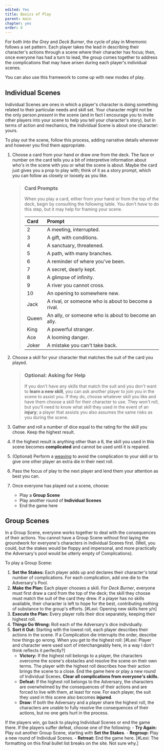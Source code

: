 ```yaml
---
edited: Yes
title: Basics of Play
parent: main
chapter: yes
order: 6
---
```

For both *Into the Grey* and *Deck Burner*, the cycle of play in Mnemonic follows a set pattern. Each player takes the lead in describing their character's actions through a scene where their character has focus; then, once everyone has had a turn to lead, the group comes together to address the complications that may have arisen during each player's individual scenes.

You can also use this framework to come up with new modes of play.

## Individual Scenes
Individual Scenes are ones in which a player's character is doing something related to their particular needs and skill set. Your character might not be the only person *present* in the scene (and in fact I encourage you to invite other players into your scene to help you tell your character's story), but in terms of action and mechanics, the Individual Scene is about one character: yours.

To play out the scene, follow this process, adding narrative details wherever and however you find them appropriate.
1. Choose a card from your hand or draw one from the deck. The face or number on the card tells you a bit of interpretive information about who's in the scene with you or what the scene is about. Maybe the card just gives you a prop to play with; think of it as a story prompt, which you can follow as closely or loosely as you like.
    > ### Card Prompts
    > When you play a card, either from your hand or from the top of the deck, begin by consulting the following table. You don't *have* to do this step, but it may help for framing your scene.
    > 
    > Card | Prompt
    > :-- | :-- 
    > 2 | A meeting, interrupted. 
    > 3 | A gift, with conditions. 
    > 4 | A sanctuary, threatened. 
    > 5 | A path, with many branches. 
    > 6 | A reminder of where you've been. 
    > 7 | A secret, dearly kept. 
    > 8 | A glimpse of infinity. 
    > 9 | A river you cannot cross. 
    > 10 | An opening to somewhere new. 
    > Jack | A rival, or someone who is about to become a rival. 
    > Queen | An ally, or someone who is about to become an ally. 
    > King | A powerful stranger. 
    > Ace | A looming danger. 
    > Joker | A mistake you can't take back.

2. Choose a skill for your character that matches the suit of the card you played.
    > ### Optional: Asking for Help
    > If you don't have any skills that match the suit and you don't want to **learn a new skill**, you can ask another player to join you in the scene to assist you. If they do, choose whatever skill you like and have them choose a skill for their character to use. They won't roll, but you'll need to know what skill they used in the event of an **injury**; a player that assists you also assumes the same risks as you during the scene.
3. Gather and roll a number of dice equal to the rating for the skill you chose. Keep the highest result.
4. If the highest result is anything other than a 6, the skill you used in this scene becomes **complicated** and cannot be used until it is repaired.
5. (Optional) Perform a [weaving](/dice/) to avoid the complication to your skill or to give one other player an extra die in their next roll.
6. Pass the focus of play to the next player and lend them your attention as best you can.
7. Once everyone has played out a scene, choose:
    - Play a **Group Scene**
    - Play another round of **Individual Scenes**
    - End the game here

## Group Scenes
In a Group Scene, everyone works together to deal with the consequences of their actions. You cannot have a Group Scene without first laying the groundwork for everyone's characters in Individual Scenes first. (Well, you could, but the stakes would be floppy and impersonal, and more practically the Adversary's pool would be utterly empty of Complications).

To play a Group Scene:
1. **Set the Stakes:** Each player adds up and declares their character's total number of complications. For each complication, add one die to the Adversary's Pool.
2. **Make the Plan:** Each player chooses a skill. For *Deck Burner*, everyone must first draw a card from the top of the deck; the skill they choose must match the suit of the card they drew. If a player has no skills available, their character is left to hope for the best, contributing nothing of substance to the group's efforts. [#Lexi: Opening new skills here y/n]
3. **Execute the Plan:** Every player rolls their dice separately, keeping their highest roll.
4. **Things Go Wrong:** Roll each of the Adversary's dice individually.
5. **Sort it Out:** Starting with the lowest roll, each player describes their actions in the scene. If a Complication die interrupts the order, describe how things go wrong. When you get to the highest roll: [#Lexi: Player and character were used sort of interchangeably here, in a way I don't think reflects it perfectly?]
    - **Victory:** If the highest roll belongs to a player, the characters overcome the scene's obstacles and resolve the scene on their own terms. The player with the highest roll describes how their action brings the scene to a close. End the game here or play a new round of Individual Scenes. **Clear all complications from everyone's skills.**
    - **Defeat:** If the highest roll belongs to the Adversary, the characters are overwhelmed by the consequences of their actions and are forced to live with them, at least for now. For each player, the suit they used in this scene also becomes **injured**.
    - **Draw:** If both the Adversary and a player share the highest roll, the characters are unable to fully resolve the consequences of their actions, but no one gets hurt in the process.

If the players win, go back to playing Individual Scenes or end the game there. If the players suffer defeat, choose one of the following:
    - **Try Again:** Play out another Group Scene, starting with **Set the Stakes**.
    - **Regroup:** Play a new round of Individual Scenes.
    - **Retreat:** End the game here.
[#Lexi: The formatting on this final bullet list breaks on the site. Not sure why.]
